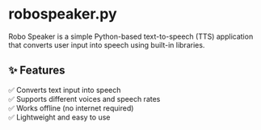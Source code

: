 # robospeaker.py
Robo Speaker is a simple Python-based text-to-speech (TTS) application that converts user input into speech using built-in libraries. 
## ✨ Features
✅ Converts text input into speech  
✅ Supports different voices and speech rates  
✅ Works offline (no internet required)  
✅ Lightweight and easy to use  
